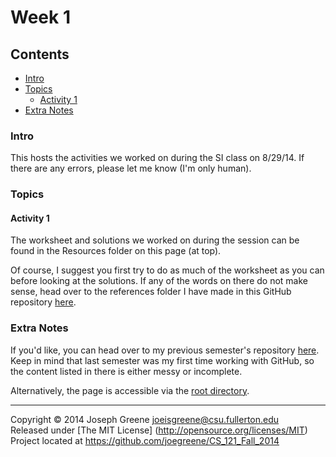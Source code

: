# Week 1

## Contents
- [Intro](#intro)
- [Topics](#topics)
  - [Activity 1](#activity-1)
- [Extra Notes](#extra-notes)
  
### Intro
This hosts the activities we worked on during the SI class on 8/29/14. If there are any errors, please let me know (I'm only human).

### Topics

#### Activity 1
The worksheet and solutions we worked on during the session can be found in the Resources folder on this page (at top).

Of course, I suggest you first try to do as much of the worksheet as you can before looking at the solutions. If any of the 
words on there do not make sense, head over to the references folder I have made in this GitHub repository [here](https://github.com/joegreene/CS_121_Fall_2014/tree/master/References).

### Extra Notes
If you'd like, you can head over to my previous semester's repository [here](https://github.com/joegreene/Spring-2014-CS-Lab--SI-). 
Keep in mind that last semester was my first time working with GitHub, so the content 
listed in there is either messy or incomplete.

Alternatively, the page is accessible via the [root directory](https://github.com/joegreene).

-------------------------------------------------------------------------------

Copyright &copy; 2014 Joseph Greene <joeisgreene@csu.fullerton.edu>  
Released under [The MIT License] (http://opensource.org/licenses/MIT)  
Project located at <https://github.com/joegreene/CS_121_Fall_2014>